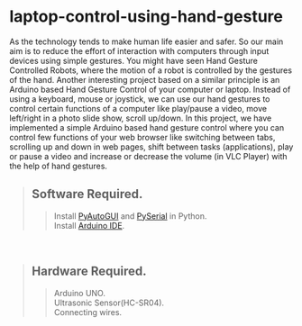 # laptop-control-using-hand-gesture
As the technology tends to make human life easier and safer. So our main aim is to reduce the effort of interaction with computers through input devices using simple gestures.
You might have seen Hand Gesture Controlled Robots, where the motion of a robot is controlled by the gestures of the hand. Another interesting project based on a similar principle is an Arduino based Hand Gesture Control of your computer or laptop.
Instead of using a keyboard, mouse or joystick, we can use our hand gestures to control certain functions of a computer like play/pause a video, move left/right in a photo slide show, scroll up/down.
​In this project, we have implemented a simple Arduino based hand gesture control where you can control few functions of your web browser like switching between tabs, scrolling up and down in web pages, shift between tasks (applications), play or pause a video and increase or decrease the volume (in VLC Player) with the help of hand gestures.
> ## Software Required.
>>Install [PyAutoGUI](https://pypi.org/project/PyAutoGUI/) and [PySerial](https://pypi.org/project/pyserial/) in Python.<br />
>>Install [Arduino IDE](https://www.arduino.cc/en/Main/Software).<br />
<br />

> ## Hardware Required.
>>Arduino UNO.<br/>
>>Ultrasonic Sensor(HC-SR04).<br />
>>Connecting wires.

